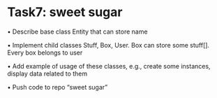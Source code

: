 # Task7: sweet sugar

• Describe base class Entity that can store name

• Implement child classes Stuff, Box, User. Box can store some stuff[]. Every box belongs to user

• Add example of usage of these classes, e.g., create some instances, display data related to them

• Push code to repo “sweet sugar”